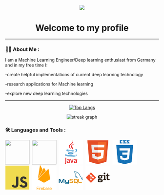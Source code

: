 <div id="header" align="center">
  <img src="https://media.giphy.com/media/v1.Y2lkPTc5MGI3NjExeGZlemE0dGNqZ3dwaW9hdXJ3bWR6eXh4aGQyOXRydnY4bThucGtxZSZlcD12MV9pbnRlcm5hbF9naWZfYnlfaWQmY3Q9Zw/5k5vZwRFZR5aZeniqb/giphy.gif" width="300"/>

# Welcome to my profile
</div>

---
### :woman_technologist: About Me :

I am a Machine Learning Engineer/Deep learning enthusiast from Germany and in my free time I:

  -create helpful implementations of current deep learning technology
  
  -research applications for Machine learning

  -explore new deep learning technologies

  
---

<div align="center">
  
[![Top Langs](https://github-readme-stats.vercel.app/api/top-langs/?username=aarda55&layout=compact&theme=vision-friendly-dark)](https://github.com/anuraghazra/github-readme-stats)

</div>

<div align="center">
  <img src="https://streak-stats.demolab.com?user=aarda55&locale=en&mode=daily&theme=dracula&hide_border=false&border_radius=5&order=3" height="150" alt="streak graph"  />
</div>

###

### :hammer_and_wrench: Languages and Tools :
<div>
  <img src="https://cdn.jsdelivr.net/gh/devicons/devicon@latest/icons/tensorflow/tensorflow-original-wordmark.svg" width="80" height="80"/>&nbsp;
  <img src="https://cdn.jsdelivr.net/gh/devicons/devicon@latest/icons/pytorch/pytorch-plain-wordmark.svg" width="80" height="80"/>&nbsp;
    <img src="https://github.com/devicons/devicon/blob/master/icons/java/java-original-wordmark.svg" title="Java" alt="Java" width="80" height="80"/>&nbsp;
    <img src="https://github.com/devicons/devicon/blob/master/icons/html5/html5-original.svg" title="HTML5" alt="HTML" width="80" height="80"/>&nbsp;
  <img src="https://github.com/devicons/devicon/blob/master/icons/css3/css3-plain-wordmark.svg"  title="CSS3" alt="CSS" width="80" height="80"/>&nbsp;
  <img src="https://github.com/devicons/devicon/blob/master/icons/javascript/javascript-original.svg" title="JavaScript" alt="JavaScript" width="80" height="80"/>&nbsp;
  <img src="https://github.com/devicons/devicon/blob/master/icons/firebase/firebase-plain-wordmark.svg" title="Firebase" alt="Firebase" width="80" height="80"/>&nbsp;
  <img src="https://github.com/devicons/devicon/blob/master/icons/mysql/mysql-original-wordmark.svg" title="MySQL"  alt="MySQL" width="80" height="80"/>&nbsp;
  <img src="https://github.com/devicons/devicon/blob/master/icons/git/git-original-wordmark.svg" title="Git" **alt="Git" width="80" height="80"/>
</div>

